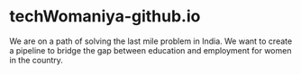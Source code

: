 # techWomaniya-github.io
We are on a path of solving the last mile problem in India. We want to create a pipeline to bridge the gap between education and employment for women in the country.
